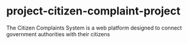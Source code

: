 # project-citizen-complaint-project
The Citizen Complaints System is a web platform designed to connect government authorities with their citizens
